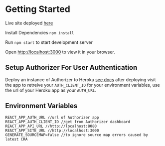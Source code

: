 # Getting Started
Live site deployed [here](https://wallapp-production.up.railway.app/)

Install Dependencies `npm install`

Run `npm start` to start development server

Open [http://localhost:3000](http://localhost:3000) to view it in your browser.

## Setup Authorizer For User Authentication

Deploy an instance of Authorizer to Heroku [see docs](https://docs.authorizer.dev/deployment/heroku#create-instance) after deploying visit the app to retreive your `AUTH_CLIENT_ID` for your environment variables, use the url of your Heroku app as your `AUTH_URL`.

## Environment Variables

```
REACT_APP_AUTH_URL //url of Authorizer app
REACT_APP_AUTH_CLIENT_ID //get from Authorizer dashboard
REACT_APP_API_URL //http://localhost:8080
REACT_APP_SITE_URL //http://localhost:3000
GENERATE_SOURCEMAP=false //to ignore source map errors caused by latest CRA
```
